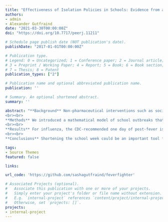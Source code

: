 ```yaml
---
title: "Effectiveness of Isolation Policies in Schools: Evidence from a Mathematical Model of Influenza and COVID-19"
authors:
- admin
- Alexander Gutfraind
date: "2021-03-30T00:00:00Z"
doi: "https://doi.org/10.7717/peerj.11211"

# Schedule page publish date (NOT publication's date).
publishDate: "2017-01-01T00:00:00Z"

# Publication type.
# Legend: 0 = Uncategorized; 1 = Conference paper; 2 = Journal article;
# 3 = Preprint / Working Paper; 4 = Report; 5 = Book; 6 = Book section;
# 7 = Thesis; 8 = Patent
publication_types: ["2"]

# Publication name and optional abbreviated publication name.
publication: ''

# Summary. An optional shortened abstract.
summary: ''

abstract: "**Background** Non-pharmaceutical interventions such as social distancing, school closures and travel restrictions are often implemented to control outbreaks of infectious diseases. For influenza in schools, the Center of Disease Control (CDC) recommends that febrile students remain isolated at home until they have been fever-free for at least one day and a related policy is recommended for SARS-CoV2 (COVID-19). Other authors proposed using a school week of four or fewer days of in-person instruction for all students to reduce transmission. However, there is limited evidence supporting the effectiveness of these interventions.
<br><br>
**Methods** We introduced a mathematical model of school outbreaks that considers both intervention methods. Our model accounts for the school structure and schedule, as well as the time-progression of fever symptoms and viral shedding. The model was validated on outbreaks of seasonal and pandemic influenza and COVID-19 in schools. It was then used to estimate the outbreak curves and the proportion of the population infected (attack rate) under the proposed interventions.
<br><br>
**Results** For influenza, the CDC-recommended one day of post-fever isolation can reduce the attack rate by a median (interquartile range) of 29 (13 - 59)%. With two days of post-fever isolation the attack rate could be reduced by 70 (55 - 85)%. Alternatively, shortening the school week to four and three days reduces the attack rate by 73 (64 - 88)% and 93 (91 - 97)%, respectively. For COVID-19, application of post-fever isolation policy was found to be less effective and reduced the attack rate by 10 (5 - 17)% for a two-day isolation policy and by 14 (5 - 26)% for 14 days. A four-day school week would reduce the median attack rate in a COVID-19 outbreak by 57 (52 - 64)%, while a three-day school week would reduce it by 81 (79 - 83)%. In both infections, shortening the school week significantly reduced the duration of outbreaks.
<br><br>
**Conclusions** Shortening the school week could be an important tool for controlling influenza and COVID-19 in schools and similar settings. Additionally, the CDC-recommended post-fever isolation policy for influenza could be enhanced by requiring two days of isolation instead of one."

tags:
- Source Themes
featured: false

links:

url_code: 'https://github.com/sashagutfraind/feverfighter'

# Associated Projects (optional).
#   Associate this publication with one or more of your projects.
#   Simply enter your project's folder or file name without extension.
#   E.g. `internal-project` references `content/project/internal-project/index.md`.
#   Otherwise, set `projects: []`.
projects:
- internal-project
---
```

